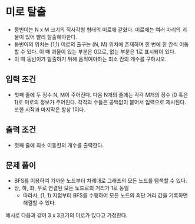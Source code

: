 # 미로 탈출

- 동빈이는 N x M 크기의 직사각형 형태의 미로에 갇혔다. 미로에는 여러 마리의 괴물이 있어 빨리 탈출해야한다.
- 동빈이의 위치는 (1,1) 미로의 출구는 (N, M) 위치에 존재하며 한 번에 한 칸씩 이동할 수 있다. 이 때 괴물이 있는 부분은 0으로, 없는 부분은 1로 표시되어 있다.
- 이 때 동빈이가 탈출하기 위해 움직여야하는 최소 칸의 개수를 구하시오.

## 입력 조건
- 첫째 줄에 두 정수 N, M이 주어진다. 다음 N개의 줄에는 각각 M개의 정수 (0 혹은 1)로 미로의 정보가 주어진다. 각각의 수들은 공백없이 붙어서 입력으로 제시된다. 또한 시작과 마지막은 항상 1이다.

## 출력 조건
- 첫째 줄에 최소 이동칸의 개수를 출력한다.

## 문제 풀이
- BFS를 이용하여 가까운 노드부터 차례대로 그래프의 모든 노드를 탐색할 수 있다.
- 상, 하, 좌, 우로 연결된 모든 노드로의 거리가 1로 동일
  - 따라서, (1, 1) 지점부터 BFS를 수행하여 모든 노드의 최단 거리 값을 기록하면 해결할 수 있다.

예시로 다음과 같이 3 x 3크기의 미로가 있다고 가정한다.
